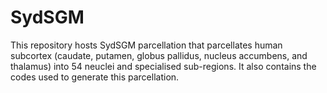 # SydSGM
This repository hosts SydSGM parcellation that parcellates human subcortex (caudate, putamen, globus pallidus, nucleus accumbens, and thalamus) into 54 neuclei and specialised sub-regions.  It also contains the codes used to generate this parcellation.
